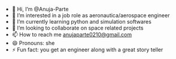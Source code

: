 - 👋 Hi, I’m @Anuja-Parte
- 👀 I’m interested in a job role as aeronautica/aerospace engineer 
- 🌱 I’m currently learning python and simulation softwares
- 💞️ I’m looking to collaborate on space related projects
- 📫 How to reach me anujaparte0210@gmail.com
- 😄 Pronouns: she
- ⚡ Fun fact: you get an engineer along with a great story teller

<!---
Anuja-Parte/Anuja-Parte is a ✨ special ✨ repository because its `README.md` (this file) appears on your GitHub profile.
You can click the Preview link to take a look at your changes.
--->
